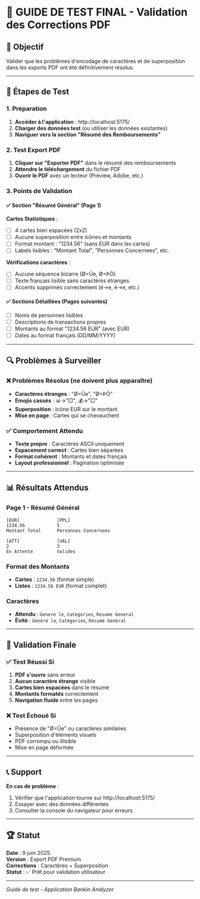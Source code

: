 # 🧪 GUIDE DE TEST FINAL - Validation des Corrections PDF

## 🎯 Objectif

Valider que les problèmes d'encodage de caractères et de superposition dans les exports PDF ont été
définitivement résolus.

---

## 🚀 Étapes de Test

### 1. **Préparation**

1. **Accéder à l'application** : http://localhost:5175/
2. **Charger des données test** (ou utiliser les données existantes)
3. **Naviguer vers la section "Résumé des Remboursements"**

### 2. **Test Export PDF**

1. **Cliquer sur "Exporter PDF"** dans le résumé des remboursements
2. **Attendre le téléchargement** du fichier PDF
3. **Ouvrir le PDF** avec un lecteur (Preview, Adobe, etc.)

### 3. **Points de Validation**

#### ✅ **Section "Résumé Général" (Page 1)**

**Cartes Statistiques** :

- [ ] 4 cartes bien espacées (2x2)
- [ ] Aucune superposition entre icônes et montants
- [ ] Format montant : "1234.56" (sans EUR dans les cartes)
- [ ] Labels lisibles : "Montant Total", "Personnes Concernees", etc.

**Vérifications caractères** :

- [ ] Aucune séquence bizarre (Ø=Üe, Ø=ÞÒ)
- [ ] Texte français lisible sans caractères étranges
- [ ] Accents supprimés correctement (é→e, è→e, etc.)

#### ✅ **Sections Détaillées (Pages suivantes)**

- [ ] Noms de personnes lisibles
- [ ] Descriptions de transactions propres
- [ ] Montants au format "1234.56 EUR" (avec EUR)
- [ ] Dates au format français (DD/MM/YYYY)

---

## 🔍 Problèmes à Surveiller

### ❌ **Problèmes Résolus** (ne doivent plus apparaître)

- **Caractères étranges** : "Ø=Üe", "Ø=ÞÒ"
- **Emojis cassés** : 📊→"□", 💰→"□"
- **Superposition** : Icône EUR sur le montant
- **Mise en page** : Cartes qui se chevauchent

### ✅ **Comportement Attendu**

- **Texte propre** : Caractères ASCII uniquement
- **Espacement correct** : Cartes bien séparées
- **Format cohérent** : Montants et dates français
- **Layout professionnel** : Pagination optimisée

---

## 📊 Résultats Attendus

### **Page 1 - Résumé Général**

```
[EUR]              [PPL]
1234.56            5
Montant Total      Personnes Concernees

[ATT]              [VAL]
2                  3
En Attente         Valides
```

### **Format des Montants**

- **Cartes** : `1234.56` (format simple)
- **Listes** : `1234.56 EUR` (format complet)

### **Caractères**

- **Attendu** : `Genere le`, `Categories`, `Resume General`
- **Évité** : `Généré le`, `Catégories`, `Résumé Général`

---

## 🎯 Validation Finale

### ✅ **Test Réussi Si**

1. **PDF s'ouvre** sans erreur
2. **Aucun caractère étrange** visible
3. **Cartes bien espacées** dans le résumé
4. **Montants formatés** correctement
5. **Navigation fluide** entre les pages

### ❌ **Test Échoué Si**

- Présence de "Ø=Üe" ou caractères similaires
- Superposition d'éléments visuels
- PDF corrompu ou illisible
- Mise en page déformée

---

## 📞 Support

**En cas de problème** :

1. Vérifier que l'application tourne sur http://localhost:5175/
2. Essayer avec des données différentes
3. Consulter la console du navigateur pour erreurs

---

## 🏆 Statut

**Date** : 9 juin 2025  
**Version** : Export PDF Premium  
**Corrections** : Caractères + Superposition  
**Statut** : ✅ Prêt pour validation utilisateur

---

_Guide de test - Application Bankin Analyzer_
